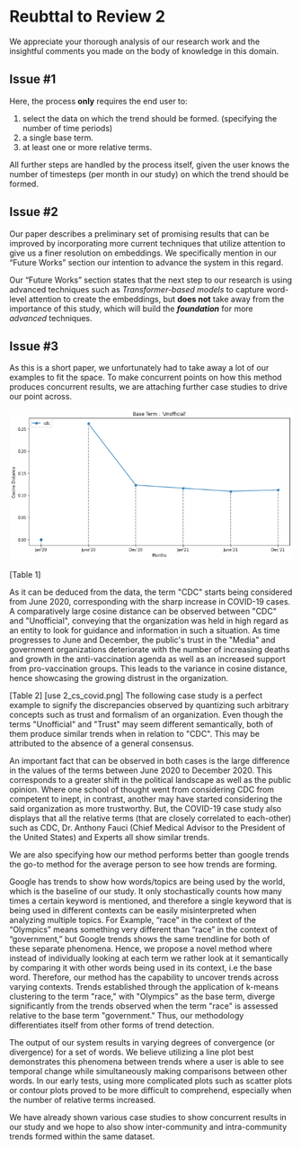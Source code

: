 # Reubttal to Review 2

We appreciate your thorough analysis of our research work and the insightful comments you made on the body of knowledge in this domain.

## Issue #1

Here, the process **only** requires the end user to:

1. select the data on which the trend should be formed. (specifying the number of time periods)
2. a single base term.
3. at least one or more relative terms.

All further steps are handled by the process itself, given the user knows the number of timesteps (per month in our study) on which the trend should be formed.

## Issue #2

Our paper describes a preliminary set of promising results that can be improved by incorporating more current techniques that utilize attention to give us a finer resolution on embeddings. We specifically mention in our “Future Works” section our intention to advance the system in this regard.

Our “Future Works” section states that the next step to our research is using advanced techniques such as *Transformer-based models* to capture word-level attention to create the embeddings, but **does not** take away from the importance of this study, which will build the ***foundation*** for more *advanced* techniques.

## Issue #3

As this is a short paper, we unfortunately had to take away a lot of our examples to fit the space. To make concurrent points on how this method produces concurrent results, we are attaching further case studies to drive our point across.

![Trends of relative term "cdc" with respect to "official"](https://github.com/angadsinghsandhu/Research/blob/main/Topic%20Modeling%20Trends/images/1_example.png)

[Table 1]

As it can be deduced from the data, the term "CDC" starts being considered from June 2020, corresponding with the sharp increase in COVID-19 cases. A comparatively large cosine distance can be observed between "CDC" and "Unofficial", conveying that the organization was held in high regard as an entity to look for guidance and information in such a situation. As time progresses to June and December, the public's trust in the "Media" and government organizations deteriorate with the number of increasing deaths and growth in the anti-vaccination agenda as well as an increased support from pro-vaccination groups. This leads to the variance in cosine distance, hence showcasing the growing distrust in the organization.

[Table 2]
[use 2_cs_covid.png]
The following case study is a perfect example to signify the discrepancies observed by quantizing such arbitrary concepts such as trust and formalism of an organization. Even though the terms "Unofficial" and "Trust" may seem different semantically, both of them produce similar trends when in relation to "CDC". This may be attributed to the absence of a general consensus. 

An important fact that can be observed in both cases is the large difference in the values of the terms between June 2020 to December 2020. This corresponds to a greater shift in the political landscape as well as the public opinion. Where one school of thought went from considering CDC from competent to inept, in contrast, another may have started considering the said organization as more trustworthy. But, the COVID-19 case study also displays that all the relative terms (that are closely correlated to each-other) such as CDC, Dr. Anthony Fauci (Chief Medical Advisor to the President of the United States) and Experts all show similar trends.

We are also specifying how our method performs better than google trends the go-to method for the average person to see how trends are forming.

Google has trends to show how words/topics are being used by the world, which is the baseline of our study. It only stochastically counts how many times a certain keyword is mentioned, and therefore a single keyword that is being used in different contexts can be easily misinterpreted when analyzing multiple topics. For Example, “race” in the context of the “Olympics” means something very different than “race” in the context of “government,” but Google trends shows the same trendline for both of these separate phenomena. Hence, we propose a novel method where instead of individually looking at each term we rather look at it semantically by comparing it with other words being used in its context, i.e the base word. Therefore, our method has the capability to uncover trends across varying contexts. Trends established through the application of k-means clustering to the term "race," with "Olympics" as the base term, diverge significantly from the trends observed when the term "race" is assessed relative to the base term "government." Thus, our methodology differentiates itself from other forms of trend detection.

The output of our system results in varying degrees of convergence (or divergence) for a set of words. We believe utilizing a line plot best demonstrates this phenomena between trends where a user is able to see temporal change while simultaneously making comparisons between other words. In our early tests, using more complicated plots such as scatter plots or contour plots proved to be more difficult to comprehend, especially when the number of relative terms increased.

We have already shown various case studies to show concurrent results in our study and we hope to also show inter-community and intra-community trends formed within the same dataset.
